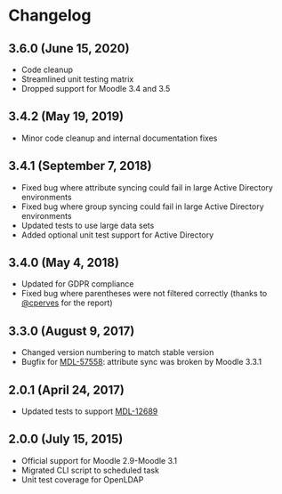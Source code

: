 # Changelog

## 3.6.0 (June 15, 2020)

- Code cleanup
- Streamlined unit testing matrix
- Dropped support for Moodle 3.4 and 3.5

## 3.4.2 (May 19, 2019)

- Minor code cleanup and internal documentation fixes

## 3.4.1 (September 7, 2018)

- Fixed bug where attribute syncing could fail in large Active Directory environments
- Fixed bug where group syncing could fail in large Active Directory environments
- Updated tests to use large data sets
- Added optional unit test support for Active Directory

## 3.4.0 (May 4, 2018)

- Updated for GDPR compliance
- Fixed bug where parentheses were not filtered correctly (thanks to [@cperves](https://github.com/cperves) for the report)

## 3.3.0 (August 9, 2017)

- Changed version numbering to match stable version
- Bugfix for [MDL-57558](https://tracker.moodle.org/browse/MDL-57558): attribute sync was broken by Moodle 3.3.1

## 2.0.1 (April 24, 2017)

- Updated tests to support [MDL-12689](https://tracker.moodle.org/browse/MDL-12689)

## 2.0.0 (July 15, 2015)

- Official support for Moodle 2.9-Moodle 3.1
- Migrated CLI script to scheduled task
- Unit test coverage for OpenLDAP
